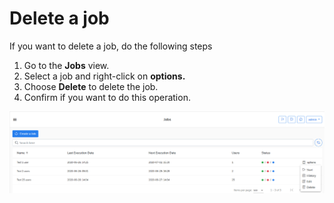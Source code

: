 # Delete a job

If you want to delete a job, do the following steps

1. Go to the **Jobs** view.
2. Select a job and right-click on **options.**
3. Choose **Delete** to delete the job.
4. Confirm if you want to do this operation.

![](../../.gitbook/assets/kodo-cloud-administration-job02.png)




